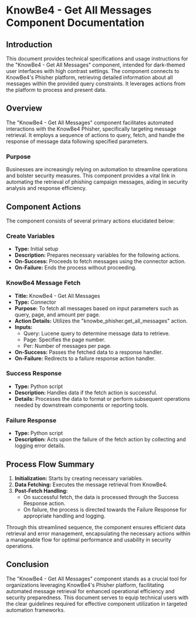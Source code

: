 # KnowBe4 - Get All Messages Component Documentation

## Introduction

This document provides technical specifications and usage instructions for the "KnowBe4 - Get All Messages" component, intended for dark-themed user interfaces with high contrast settings. The component connects to KnowBe4's Phisher platform, retrieving detailed information about all messages within the provided query constraints. It leverages actions from the platform to process and present data.

## Overview

The "KnowBe4 - Get All Messages" component facilitates automated interactions with the KnowBe4 Phisher, specifically targeting message retrieval. It employs a sequence of actions to query, fetch, and handle the response of message data following specified parameters.

### Purpose

Businesses are increasingly relying on automation to streamline operations and bolster security measures. This component provides a vital link in automating the retrieval of phishing campaign messages, aiding in security analysis and response efficiency.

## Component Actions

The component consists of several primary actions elucidated below:

### Create Variables

- **Type:** Initial setup
- **Description:** Prepares necessary variables for the following actions.
- **On-Success:** Proceeds to fetch messages using the connector action.
- **On-Failure:** Ends the process without proceeding.

### KnowBe4 Message Fetch

- **Title:** KnowBe4 - Get All Messages
- **Type:** Connector
- **Purpose:** To fetch all messages based on input parameters such as query, page, and amount per page.
- **Action Details:** Utilizes the "knowbe_phisher.get_all_messages" action.
- **Inputs:**
  - Query: Lucene query to determine message data to retrieve.
  - Page: Specifies the page number.
  - Per: Number of messages per page.
- **On-Success:** Passes the fetched data to a response handler.
- **On-Failure:** Redirects to a failure response action handler.

### Success Response

- **Type:** Python script
- **Description:** Handles data if the fetch action is successful.
- **Details:** Processes the data to format or perform subsequent operations needed by downstream components or reporting tools.

### Failure Response

- **Type:** Python script
- **Description:** Acts upon the failure of the fetch action by collecting and logging error details.

## Process Flow Summary

1. **Initialization:** Starts by creating necessary variables.
2. **Data Fetching:** Executes the message retrieval from KnowBe4.
3. **Post-Fetch Handling:**
   - On successful fetch, the data is processed through the Success Response action.
   - On failure, the process is directed towards the Failure Response for appropriate handling and logging.

Through this streamlined sequence, the component ensures efficient data retrieval and error management, encapsulating the necessary actions within a manageable flow for optimal performance and usability in security operations.

## Conclusion

The "KnowBe4 - Get All Messages" component stands as a crucial tool for organizations leveraging KnowBe4's Phisher platform, facilitating automated message retrieval for enhanced operational efficiency and security preparedness. This document serves to equip technical users with the clear guidelines required for effective component utilization in targeted automation frameworks.

